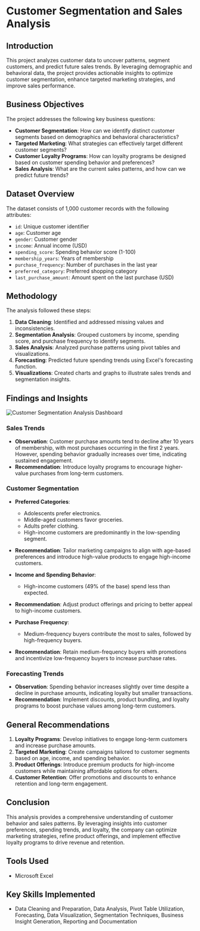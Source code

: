# Customer Segmentation and Sales Analysis

## Introduction
This project analyzes customer data to uncover patterns, segment customers, and predict future sales trends. By leveraging demographic and behavioral data, the project provides actionable insights to optimize customer segmentation, enhance targeted marketing strategies, and improve sales performance.

## Business Objectives
The project addresses the following key business questions:
- **Customer Segmentation**: How can we identify distinct customer segments based on demographics and behavioral characteristics?
- **Targeted Marketing**: What strategies can effectively target different customer segments?
- **Customer Loyalty Programs**: How can loyalty programs be designed based on customer spending behavior and preferences?
- **Sales Analysis**: What are the current sales patterns, and how can we predict future trends?

## Dataset Overview
The dataset consists of 1,000 customer records with the following attributes:
- `id`: Unique customer identifier
- `age`: Customer age
- `gender`: Customer gender
- `income`: Annual income (USD)
- `spending_score`: Spending behavior score (1-100)
- `membership_years`: Years of membership
- `purchase_frequency`: Number of purchases in the last year
- `preferred_category`: Preferred shopping category
- `last_purchase_amount`: Amount spent on the last purchase (USD)

## Methodology
The analysis followed these steps:
1. **Data Cleaning**: Identified and addressed missing values and inconsistencies.
2. **Segmentation Analysis**: Grouped customers by income, spending score, and purchase frequency to identify segments.
3. **Sales Analysis**: Analyzed purchase patterns using pivot tables and visualizations.
4. **Forecasting**: Predicted future spending trends using Excel's forecasting function.
5. **Visualizations**: Created charts and graphs to illustrate sales trends and segmentation insights.

## Findings and Insights 
![Customer Segmentation Analysis Dashboard](https://github.com/user-attachments/assets/213a7061-f066-4a4a-aaf0-39df0ef95548)

### Sales Trends
- **Observation**: Customer purchase amounts tend to decline after 10 years of membership, with most purchases occurring in the first 2 years. However, spending behavior gradually increases over time, indicating sustained engagement.
- **Recommendation**: Introduce loyalty programs to encourage higher-value purchases from long-term customers.

### Customer Segmentation
- **Preferred Categories**:
  - Adolescents prefer electronics.
  - Middle-aged customers favor groceries.
  - Adults prefer clothing.
  - High-income customers are predominantly in the low-spending segment.
- **Recommendation**: Tailor marketing campaigns to align with age-based preferences and introduce high-value products to engage high-income customers.

- **Income and Spending Behavior**:
  - High-income customers (49% of the base) spend less than expected.
- **Recommendation**: Adjust product offerings and pricing to better appeal to high-income customers.

- **Purchase Frequency**:
  - Medium-frequency buyers contribute the most to sales, followed by high-frequency buyers.
- **Recommendation**: Retain medium-frequency buyers with promotions and incentivize low-frequency buyers to increase purchase rates.

### Forecasting Trends
- **Observation**: Spending behavior increases slightly over time despite a decline in purchase amounts, indicating loyalty but smaller transactions.
- **Recommendation**: Implement discounts, product bundling, and loyalty programs to boost purchase values among long-term customers.

## General Recommendations
1. **Loyalty Programs**: Develop initiatives to engage long-term customers and increase purchase amounts.
2. **Targeted Marketing**: Create campaigns tailored to customer segments based on age, income, and spending behavior.
3. **Product Offerings**: Introduce premium products for high-income customers while maintaining affordable options for others.
4. **Customer Retention**: Offer promotions and discounts to enhance retention and long-term engagement.

## Conclusion
This analysis provides a comprehensive understanding of customer behavior and sales patterns. By leveraging insights into customer preferences, spending trends, and loyalty, the company can optimize marketing strategies, refine product offerings, and implement effective loyalty programs to drive revenue and retention.

## Tools Used
- Microsoft Excel

## Key Skills Implemented
- Data Cleaning and Preparation, Data Analysis, Pivot Table Utilization, Forecasting, Data Visualization, Segmentation Techniques, Business Insight Generation, Reporting and Documentation
